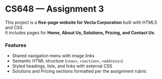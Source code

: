 # CS648 — Assignment 3

This project is a **five-page website for Vecta Corporation** built with HTML5 and CSS.  
It includes pages for **Home, About Us, Solutions, Pricing, and Contact Us**.

### Features
- Shared navigation menu with image links  
- Semantic HTML structure (`<nav>`, `<section>`, `<address>`)  
- Styled headings, lists, and links with external CSS  
- Solutions and Pricing sections formatted per the assignment rubric  

